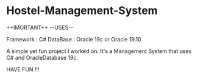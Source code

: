# Hostel-Management-System

++IMORTANT++
--USES--

Framework : C#
DataBase : Oracle 19c or Oracle 19.10


A simple yet fun project I worked on. It's a Management System that uses C# and OracleDatabase 19c.


HAVE FUN !!!

